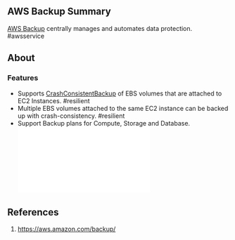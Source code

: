 ## AWS Backup Summary
[AWS Backup](https://aws.amazon.com/backup/) centrally manages and automates data protection. #awsservice 
## About
### Features
- Supports [CrashConsistentBackup](CrashConsistentBackup.md) of EBS volumes that are attached to EC2 Instances. #resilient 
- Multiple EBS volumes attached to the same EC2 instance can be backed up with crash-consistency. #resilient 
- Support Backup plans for Compute, Storage and Database.
![RDS Backup](RDS%20Backup.md)

## References
1. https://aws.amazon.com/backup/


